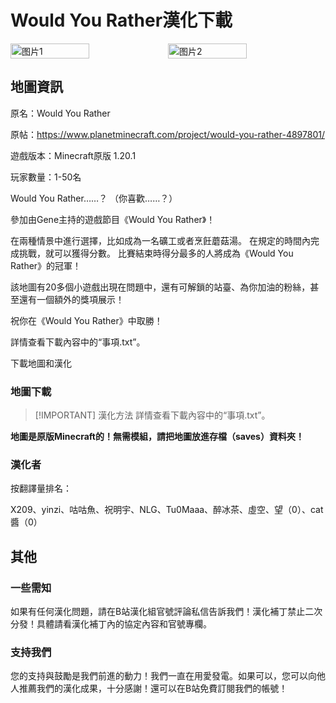 <script setup>
import ButtonComponent from '../../.vitepress/theme/components/ButtonComponent.vue'
</script>

# Would You Rather漢化下載
<div style="display: flex">
  <img src="https://static.planetminecraft.com/files/image/minecraft/project/2020/801/13791217_l.webp" style="width:50%" alt="图片1">
  <img src="https://static.planetminecraft.com/files/image/minecraft/project/2020/801/13791218_l.webp" style="width:50%" alt="图片2">
</div>

## 地圖資訊

原名：Would You Rather

原帖：https://www.planetminecraft.com/project/would-you-rather-4897801/

遊戲版本：Minecraft原版 1.20.1

玩家數量：1-50名

Would You Rather……？ （你喜歡……？）

參加由Gene主持的遊戲節目《Would You Rather》！

在兩種情景中進行選擇，比如成為一名礦工或者烹飪蘑菇湯。 在規定的時間內完成挑戰，就可以獲得分數。 比賽結束時得分最多的人將成為《Would You Rather》的冠軍！

該地圖有20多個小遊戲出現在問題中，還有可解鎖的站臺、為你加油的粉絲，甚至還有一個額外的獎項展示！

祝你在《Would You Rather》中取勝！

詳情查看下載內容中的“事項.txt”。

<div style="display: flex;">
  <ButtonComponent link="../doing">下載地圖和漢化</ButtonComponent>
</div>


### 地圖下載

> [!IMPORTANT] 漢化方法
> 詳情查看下載內容中的“事項.txt”。

**地圖是原版Minecraft的！無需模組，請把地圖放進存檔（saves）資料夾！**

### 漢化者

按翻譯量排名：

X209、yinzi、咕咕魚、祝明宇、NLG、Tu0Maaa、醉冰茶、虛空、望（0）、cat醬（0）


## 其他
### 一些需知
如果有任何漢化問題，請在B站漢化組官號評論私信告訴我們！漢化補丁禁止二次分發！具體請看漢化補丁內的協定內容和官號專欄。

### 支持我們
您的支持與鼓勵是我們前進的動力！我們一直在用愛發電。如果可以，您可以向他人推薦我們的漢化成果，十分感謝！還可以在B站免費訂閱我們的帳號！
